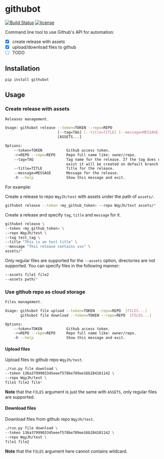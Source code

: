 # githubot

[![Build Status](https://travis-ci.org/WqyJh/githubot.svg?branch=master)](https://travis-ci.org/WqyJh/githubot)
[![license](https://img.shields.io/badge/LICENCE-MIT-brightgreen.svg)](https://raw.githubusercontent.com/WqyJh/githubot/master/LICENSE)


Command line tool to use Github's API for automation:

- [x] create release with assets
- [x] upload/download files to github
- [ ] TODO

## Installation

```bash
pip install githubot
```

## Usage

### Create release with assets

```bash
Releases management.

Usage: githubot release --token=TOKEN --repo=REPO
                        [--tag=TAG] [--title=TITLE] [--message=MESSAGE]
                        [ASSETS...]

Options:
    --token=TOKEN           Github access token.
    -r=REPO --repo=REPO     Repo full name like: owner/repo.
    --tag=TAG               Tag name for the release. If the tag does not
                            exist it will be created on default branch.
    --title=TITLE           Title for the release.
    --message=MESSAGE       Message for the release.
    -h --help               Show this message and exit.
```

For example:

Create a release to repo `WqyJh/test` with assets under the path of `assets/`.

```bash
githubot release --token <my_github_token> --repo WqyJh/test assets/*
```

Create a release and specify `tag`, `title` and `message` for it.
```bash
githubot release \
--token <my_github_token> \
--repo WqyJh/test \
--tag test_tag \
--title "This is an test title" \
--message "This release contains xxx" \
assets/*
```

Only regular files are supported for the `--assets` option, directories are not supported.
You can specify files in the following manner:

```bash
--assets file1 file2
--assets path/*
```

### Use github repo as cloud storage

```bash
Files management.

Usage: githubot file upload --token=TOKEN --repo=REPO  [FILES...]
       githubot file download --token=TOKEN --repo=REPO  [FILES...]

Options:
    --token=TOKEN           Github access token.
    -r=REPO --repo=REPO     Repo full name like: owner/repo.
    -h --help               Show this message and exit.
```

#### Upload files

Upload files to github repo `WqyJh/test`.

```bash
./run.py file download \
--token 136a3799903345eeef578be789ee16b284101142 \
--repo WqyJh/test \
file1 file2 file*
```

**Note** that the `FILES` argument is just the same with `ASSETS`, only regular files are supported.


#### Download files

Download files from github repo `WqyJh/test`.

```bash
./run.py file download \
--token 136a3799903345eeef578be789ee16b284101142 \
--repo WqyJh/test \
file1 file2
```

**Note** that the `FILES` argument here cannot contains wildcard.
